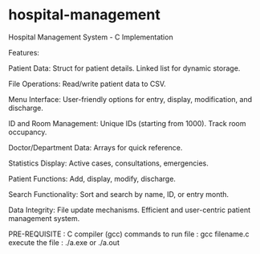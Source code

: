 # hospital-management
Hospital Management System - C Implementation

Features:

Patient Data:
Struct for patient details.
Linked list for dynamic storage.

File Operations:
Read/write patient data to CSV.

Menu Interface:
User-friendly options for entry, display, modification, and discharge.

ID and Room Management:
Unique IDs (starting from 1000).
Track room occupancy.

Doctor/Department Data:
Arrays for quick reference.

Statistics Display:
Active cases, consultations, emergencies.

Patient Functions:
Add, display, modify, discharge.

Search Functionality:
Sort and search by name, ID, or entry month.

Data Integrity:
File update mechanisms.
Efficient and user-centric patient management system.

PRE-REQUISITE : C compiler (gcc)
commands to run file :
gcc filename.c
execute the file :
./a.exe or ./a.out
